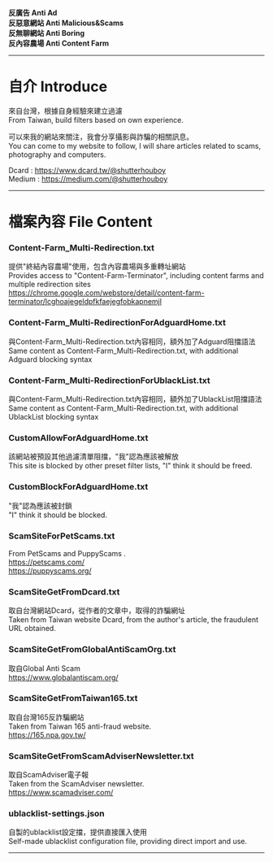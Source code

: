 **反廣告 Anti Ad<br/>
反惡意網站 Anti Malicious&Scams<br/>
反無聊網站 Anti Boring<br/>
反內容農場 Anti Content Farm<br/>**
***
# 自介 Introduce
來自台灣，根據自身經驗來建立過濾<br/>
From Taiwan, build filters based on own experience.<br/>

可以來我的網站來關注，我會分享攝影與詐騙的相關訊息。<br/>
You can come to my website to follow, I will share articles related to scams, photography and computers.<br/>

Dcard : https://www.dcard.tw/@shutterhouboy<br/>
Medium : https://medium.com/@shutterhouboy<br/>

***
# 檔案內容 File Content
### Content-Farm_Multi-Redirection.txt
提供"終結內容農場"使用，包含內容農場與多重轉址網站<br/>
Provides access to "Content-Farm-Terminator", including content farms and multiple redirection sites<br/>
https://chrome.google.com/webstore/detail/content-farm-terminator/lcghoajegeldpfkfaejegfobkapnemjl<br/>

### Content-Farm_Multi-RedirectionForAdguardHome.txt
與Content-Farm_Multi-Redirection.txt內容相同，額外加了Adguard阻擋語法<br/>
Same content as Content-Farm_Multi-Redirection.txt, with additional Adguard blocking syntax<br/>

### Content-Farm_Multi-RedirectionForUblackList.txt
與Content-Farm_Multi-Redirection.txt內容相同，額外加了UblackList阻擋語法<br/>
Same content as Content-Farm_Multi-Redirection.txt, with additional UblackList blocking syntax<br/>

### CustomAllowForAdguardHome.txt
該網站被預設其他過濾清單阻擋，"我"認為應該被解放<br/>
This site is blocked by other preset filter lists, "I" think it should be freed.<br/>

### CustomBlockForAdguardHome.txt
"我"認為應該被封鎖<br/>
"I" think it should be blocked.<br/>

### ScamSiteForPetScams.txt
From PetScams and PuppyScams .<br/>
https://petscams.com/<br/>
https://puppyscams.org/<br/>

### ScamSiteGetFromDcard.txt
取自台灣網站Dcard，從作者的文章中，取得的詐騙網址<br/>
Taken from Taiwan website Dcard, from the author's article, the fraudulent URL obtained.<br/>

### ScamSiteGetFromGlobalAntiScamOrg.txt
取自Global Anti Scam<br/>
https://www.globalantiscam.org/<br/>

### ScamSiteGetFromTaiwan165.txt
取自台灣165反詐騙網站<br/>
Taken from Taiwan 165 anti-fraud website.<br/>
https://165.npa.gov.tw/<br/>

### ScamSiteGetFromScamAdviserNewsletter.txt
取自ScamAdviser電子報<br/>
Taken from the ScamAdviser newsletter.<br/>
https://www.scamadviser.com/<br/>

### ublacklist-settings.json
自製的ublacklist設定擋，提供直接匯入使用<br/>
Self-made ublacklist configuration file, providing direct import and use.<br/>

***
